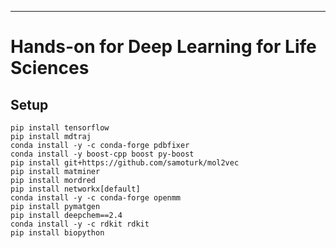 - - - - 
# Hands-on for Deep Learning for Life Sciences
## Setup 
```
pip install tensorflow
pip install mdtraj
conda install -y -c conda-forge pdbfixer
conda install -y boost-cpp boost py-boost
pip install git+https://github.com/samoturk/mol2vec
pip install matminer
pip install mordred
pip install networkx[default]
conda install -y -c conda-forge openmm
pip install pymatgen
pip install deepchem==2.4
conda install -y -c rdkit rdkit
pip install biopython
```